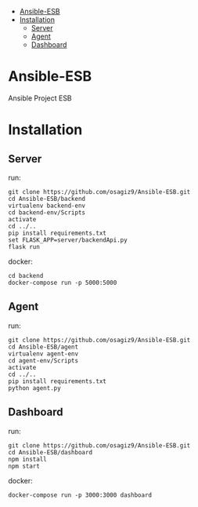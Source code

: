 - [Ansible-ESB](#ansible-esb)
- [Installation](#installation)
  * [Server](#server)
  * [Agent](#agent)
  * [Dashboard](#dashboard)


# Ansible-ESB
Ansible Project ESB


# Installation
## Server
run:
```
git clone https://github.com/osagiz9/Ansible-ESB.git
cd Ansible-ESB/backend
virtualenv backend-env
cd backend-env/Scripts
activate
cd ../..
pip install requirements.txt
set FLASK_APP=server/backendApi.py
flask run

```

docker:
```
cd backend
docker-compose run -p 5000:5000
```

## Agent
run:
```
git clone https://github.com/osagiz9/Ansible-ESB.git
cd Ansible-ESB/agent
virtualenv agent-env
cd agent-env/Scripts
activate
cd ../..
pip install requirements.txt
python agent.py
```
## Dashboard
run:
```
git clone https://github.com/osagiz9/Ansible-ESB.git
cd Ansible-ESB/dashboard
npm install
npm start

```
docker:
```
docker-compose run -p 3000:3000 dashboard
```
